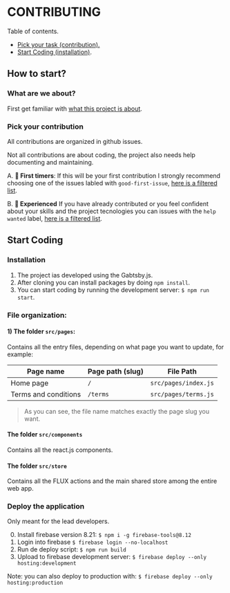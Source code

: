 # CONTRIBUTING

Table of contents.

- [Pick your task (contribution).](#pick-your-contribution)
- [Start Coding (installation)](#start-coding).

## How to start?

### What are we about?

First get familiar with [what this project is about](https://github.com/miamiworks/web/wiki).

### Pick your contribution

All contributions are organized in github issues.

Not all contributions are about coding, the project also needs help documenting and maintaining.

A. **🐣 First timers**: If this will be your first contribution I strongly recommend choosing one of the issues labled with `good-first-issue`, [here is a filtered list](https://github.com/miamiworks/web/issues?q=is%3Aopen+is%3Aissue+label%3A%22good+first+issue%22).

B. **🦅 Experienced** If you have already contributed or you feel confident about your skills and the project tecnologies you can issues with the `help wanted` label, [here is a filtered list](https://github.com/miamiworks/web/issues?q=is%3Aopen+is%3Aissue+label%3A%22help+wanted%22).

## Start Coding

### Installation

1. The project ias developed using the Gabtsby.js.
2. After cloning you can install packages by doing `npm install`.
3. You can start coding by running the development server: `$ npm run start`.

### File organization:

#### 1) The folder `src/pages`:

Contains all the entry files, depending on what page you want to update, for example: 

| Page name | Page path (slug) | File Path |
| --- | --------- | ------- |
| Home page | `/` | `src/pages/index.js` |
| Terms and conditions | `/terms` | `src/pages/terms.js` |

> As you can see, the file name matches exactly the page slug you want.

#### The folder `src/components` 

Contains all the react.js components.

#### The folder `src/store`

Contains all the FLUX actions and the main shared store among the entire web app.


### Deploy the application

Only meant for the lead developers.

0. Install firebase version 8.21: `$ npm i -g firebase-tools@8.12`
1. Login into firebase `$ firebase login --no-localhost`
3. Run de deploy script: `$ npm run build`
4. Upload to firebase development server: `$ firebase deploy --only hosting:development`

Note: you can also deploy to production with: `$ firebase deploy --only hosting:production`
